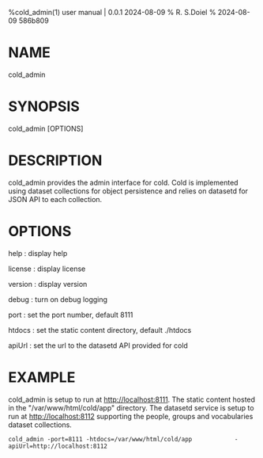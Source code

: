 %cold_admin(1) user manual | 0.0.1 2024-08-09
% R. S.Doiel
% 2024-08-09 586b809

# NAME

cold_admin

# SYNOPSIS

cold_admin [OPTIONS]

# DESCRIPTION

cold_admin provides the admin interface for cold. Cold is implemented using dataset collections
for object persistence and relies on datasetd for JSON API to each collection.

# OPTIONS


help
: display help

license
: display license

version
: display version

debug
: turn on debug logging

port
: set the port number, default 8111

htdocs
: set the static content directory, default ./htdocs

apiUrl
: set the url to the datasetd API provided for cold


# EXAMPLE

cold_admin is setup to run at <http://localhost:8111>. The static content hosted in
the "/var/www/html/cold/app" directory.  The datasetd service is setup to run at
<http://localhost:8112> supporting the people, groups and vocabularies dataset
collections.

~~~shell
cold_admin -port=8111 -htdocs=/var/www/html/cold/app            -apiUrl=http://localhost:8112
~~~


